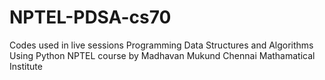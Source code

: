 # NPTEL-PDSA-cs70
Codes used in live sessions
Programming Data Structures and Algorithms Using Python NPTEL course by Madhavan Mukund Chennai Mathamatical Institute
